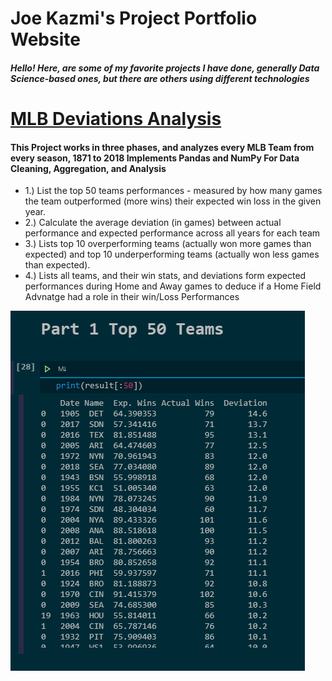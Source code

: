 # Joe Kazmi's Project Portfolio Website 
##### Hello! Here, are some of my favorite projects I have done, generally Data Science-based ones, but there are others using different technologies

# [MLB Deviations Analysis](https://github.com/YussofKazmi/MLB-Deviations-Project)

#### This Project works in three phases, and analyzes every MLB Team from every season, 1871 to 2018 Implements Pandas and NumPy For Data Cleaning, Aggregation, and Analysis
* 1.) List the top 50 teams performances - measured by how many games the team outperformed (more wins) their expected win loss in the given year.
* 2.) Calculate the average deviation (in games) between actual performance and expected performance across all years for each team
* 3.) Lists top 10 overperforming teams (actually won more games than expected) and top 10 underperforming teams (actually won less games than expected).
* 4.) Lists all teams, and their win stats, and deviations form expected performances during Home and Away games to deduce if a Home Field Advnatge had a role in their win/Loss Performances

![](https://github.com/YussofKazmi/MLB-Deviations-Project/blob/main/MLBProject5Capture.PNG)
